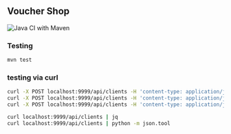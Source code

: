 ## Voucher Shop

![Java CI with Maven](https://github.com/jkanclerz/pp5-voucherstore-11/workflows/Java%20CI%20with%20Maven/badge.svg)

### Testing

```bash
mvn test
```

### testing via curl

```bash
curl -X POST localhost:9999/api/clients -H 'content-type: application/json' -d '{"firstname": "Jan", "lastname": "Kowalski", "address": {"street": "rakowicka"}}'
curl -X POST localhost:9999/api/clients -H 'content-type: application/json' -d '{"firstname": "Jan", "lastname": "Kowalski", "address": {"street": "rakowicka"}}'
curl -X POST localhost:9999/api/clients -H 'content-type: application/json' -d '{"firstname": "Jan", "lastname": "Kowalski", "address": {"street": "rakowicka"}}'

curl localhost:9999/api/clients | jq
curl localhost:9999/api/clients | python -m json.tool
```
